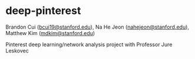 # deep-pinterest
Brandon Cui (bcui19@stanford.edu), Na He Jeon (nahejeon@stanford.edu), Matthew Kim (mdkim@stanford.edu)

Pinterest deep learning/network analysis project with Professor Jure Leskovec
